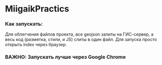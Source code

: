 # MiigaikPractics

### Как запускать:
Для облегчения файлов проекта, все geojson залиты на ГИС-сервер, а весь код (разметка, стили, и JS) слиты в один файл.
Для запуска просто открыть index через браузер.

### ВАЖНО: Запускать лучше через Google Chrome

